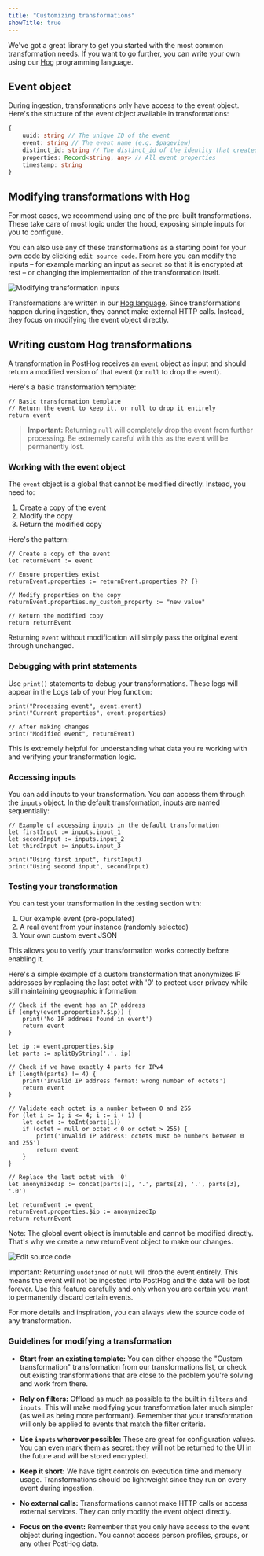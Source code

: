 ```yaml
---
title: "Customizing transformations"
showTitle: true
---
```

We've got a great library to get you started with the most common transformation needs. If you want to go further, you can write your own using our [Hog](/docs/hog) programming language.

## Event object

During ingestion, transformations only have access to the event object. Here's the structure of the event object available in transformations:

```ts
{
    uuid: string // The unique ID of the event
    event: string // The event name (e.g. $pageview)
    distinct_id: string // The distinct_id of the identity that created the event
    properties: Record<string, any> // All event properties
    timestamp: string
}
```

## Modifying transformations with Hog

For most cases, we recommend using one of the pre-built transformations. These take care of most logic under the hood, exposing simple inputs for you to configure.

You can also use any of these transformations as a starting point for your own code by clicking `edit source code`. From here you can modify the inputs – for example marking an input as `secret` so that it is encrypted at rest – or changing the implementation of the transformation itself.

![Modifying transformation inputs](https://res.cloudinary.com/dmukukwp6/image/upload/inputs_6552db269b.png)

Transformations are written in our [Hog language](/docs/hog). Since transformations happen during ingestion, they cannot make external HTTP calls. Instead, they focus on modifying the event object directly.

## Writing custom Hog transformations

A transformation in PostHog receives an `event` object as input and should return a modified version of that event (or `null` to drop the event).

Here's a basic transformation template:

```hog
// Basic transformation template
// Return the event to keep it, or null to drop it entirely
return event
```

> **Important:** Returning `null` will completely drop the event from further processing. Be extremely careful with this as the event will be permanently lost.

### Working with the event object

The `event` object is a global that cannot be modified directly. Instead, you need to:
1. Create a copy of the event
2. Modify the copy
3. Return the modified copy

Here's the pattern:

```hog
// Create a copy of the event
let returnEvent := event

// Ensure properties exist
returnEvent.properties := returnEvent.properties ?? {}

// Modify properties on the copy
returnEvent.properties.my_custom_property := "new value"

// Return the modified copy
return returnEvent
```

Returning `event` without modification will simply pass the original event through unchanged.

### Debugging with print statements

Use `print()` statements to debug your transformations. These logs will appear in the Logs tab of your Hog function:

```hog
print("Processing event", event.event)
print("Current properties", event.properties)

// After making changes
print("Modified event", returnEvent)
```

This is extremely helpful for understanding what data you're working with and verifying your transformation logic.

### Accessing inputs

You can add inputs to your transformation. You can access them through the `inputs` object. In the default transformation, inputs are named sequentially:

```hog
// Example of accessing inputs in the default transformation
let firstInput := inputs.input_1
let secondInput := inputs.input_2
let thirdInput := inputs.input_3

print("Using first input", firstInput)
print("Using second input", secondInput)
```

### Testing your transformation

You can test your transformation in the testing section with:
1. Our example event (pre-populated)
2. A real event from your instance (randomly selected)
3. Your own custom event JSON

This allows you to verify your transformation works correctly before enabling it.

Here's a simple example of a custom transformation that anonymizes IP addresses by replacing the last octet with '0' to protect user privacy while still maintaining geographic information:

```hog
// Check if the event has an IP address
if (empty(event.properties?.$ip)) {
    print('No IP address found in event')
    return event
}

let ip := event.properties.$ip
let parts := splitByString('.', ip)

// Check if we have exactly 4 parts for IPv4
if (length(parts) != 4) {
    print('Invalid IP address format: wrong number of octets')
    return event
}

// Validate each octet is a number between 0 and 255
for (let i := 1; i <= 4; i := i + 1) {
    let octet := toInt(parts[i])
    if (octet = null or octet < 0 or octet > 255) {
        print('Invalid IP address: octets must be numbers between 0 and 255')
        return event
    }
}

// Replace the last octet with '0'
let anonymizedIp := concat(parts[1], '.', parts[2], '.', parts[3], '.0')
    
let returnEvent := event
returnEvent.properties.$ip := anonymizedIp
return returnEvent
```

Note: The global event object is immutable and cannot be modified directly.
That's why we create a new returnEvent object to make our changes.

![Edit source code](https://res.cloudinary.com/dmukukwp6/image/upload/edit_source_1cd6a7f540.png)

Important: Returning `undefined` or `null` will drop the event entirely. This means the event will not be ingested into PostHog and the data will be lost forever. Use this feature carefully and only when you are certain you want to permanently discard certain events.

For more details and inspiration, you can always view the source code of any transformation.

### Guidelines for modifying a transformation

- **Start from an existing template:** You can either choose the "Custom transformation" transformation from our transformations list, or check out existing transformations that are close to the problem you're solving and work from there.

- **Rely on filters:** Offload as much as possible to the built in `filters` and `inputs`. This will make modifying your transformation later much simpler (as well as being more performant). Remember that your transformation will only be applied to events that match the filter criteria.

- **Use `inputs` wherever possible:** These are great for configuration values. You can even mark them as secret: they will not be returned to the UI in the future and will be stored encrypted.

- **Keep it short:** We have tight controls on execution time and memory usage. Transformations should be lightweight since they run on every event during ingestion.

- **No external calls:** Transformations cannot make HTTP calls or access external services. They can only modify the event object directly.

- **Focus on the event:** Remember that you only have access to the event object during ingestion. You cannot access person profiles, groups, or any other PostHog data.
